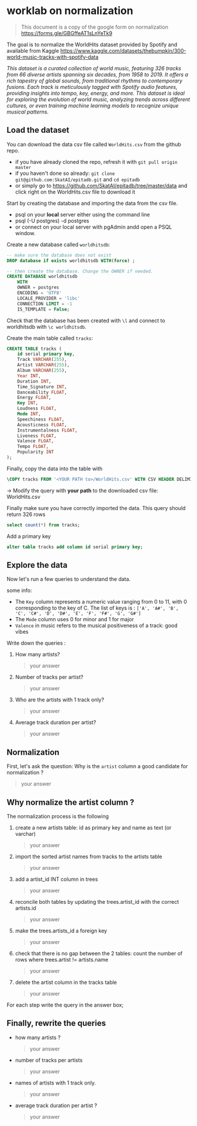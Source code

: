 # worklab on normalization

> This document is a copy of the google form on normalization
> <https://forms.gle/GBGffeAT1sLnYeTk9>

The goal is to normalize the WorldHits dataset provided by Spotify and available from Kaggle <https://www.kaggle.com/datasets/thebumpkin/300-world-music-tracks-with-spotify-data>

*This dataset is a curated collection of world music, featuring 326 tracks from 66 diverse artists spanning six decades, from 1958 to 2019. It offers a rich tapestry of global sounds, from traditional rhythms to contemporary fusions. Each track is meticulously tagged with Spotify audio features, providing insights into tempo, key, energy, and more. This dataset is ideal for exploring the evolution of world music, analyzing trends across different cultures, or even training machine learning models to recognize unique musical patterns.*

## Load the dataset

You can download the data csv file called ```WorldHits.csv``` from the github repo.

- if you have already cloned the repo, refresh it with ```git pull origin master```
- if you haven't done so already: ```git clone git@github.com:SkatAI/epitadb.git```  and ```cd epitadb```
- or simply go to <https://github.com/SkatAI/epitadb/tree/master/data> and click right on the WorldHits.csv file to download it

Start by creating the database and importing the data from the csv file.

- psql on your **local** server either using the command line
- psql (-U postgres) -d postgres
- or connect on your local server with pgAdmin andd open a PSQL window.

Create a new database called ```worldhitsdb```:

```sql
-- make sure the database does not exist
DROP database if exists worldhitsdb WITH(force) ;

-- then create the database. Change the OWNER if needed.
CREATE DATABASE worldhitsdb
    WITH
    OWNER = postgres
    ENCODING = 'UTF8'
    LOCALE_PROVIDER = 'libc'
    CONNECTION LIMIT = -1
    IS_TEMPLATE = False;
```

Check that the database has been created with ``` \l ``` and connect to worldhitsdb with ```\c worldhitsdb```.

Create the main table called ```tracks```:

```sql
CREATE TABLE tracks (
    id serial primary key,
    Track VARCHAR(255),
    Artist VARCHAR(255),
    Album VARCHAR(255),
    Year INT,
    Duration INT,
    Time_Signature INT,
    Danceability FLOAT,
    Energy FLOAT,
    Key INT,
    Loudness FLOAT,
    Mode INT,
    Speechiness FLOAT,
    Acousticness FLOAT,
    Instrumentalness FLOAT,
    Liveness FLOAT,
    Valence FLOAT,
    Tempo FLOAT,
    Popularity INT
);
```

Finally, copy the data into the table with

```sql
\COPY tracks FROM '<YOUR PATH to>/WorldHits.csv' WITH CSV HEADER DELIMITER ',';
```

-> Modify the query with **your path** to the downloaded csv file: WorldHits.csv

Finally make sure  you have correctly imported the data. This query should return 326 rows

```sql
select count(*) from tracks;
```

Add a primary key

```sql
alter table tracks add column id serial primary key;
```

## Explore the data

Now let's run a few queries to understand the data.

some info:

- The ```Key``` column represents a numeric value ranging from 0 to 11, with 0 corresponding to the key of C. The list of keys is : ```['A', 'A#', 'B', 'C', 'C#', 'D', 'D#', 'E', 'F', 'F#', 'G', 'G#']```
- The ```Mode``` column uses 0 for minor and 1 for major
- ```Valence``` in music refers to the musical positiveness of a track: good vibes

Write down the queries :

1. How many artists?

    > your answer
2. Number of tracks per artist?

    > your answer
3. Who are the artists with 1 track only?

    > your answer
4. Average track duration per artist?

    > your answer

## Normalization

First, let's ask the question: Why is the ```artist``` column a good candidate for normalization ?

> your answer

## Why normalize the artist column ?

The normalization process is the following

1. create a new artists table: id as primary key and name as text (or varchar)

    > your answer
2. import the sorted artist names from tracks to the artists table

    > your answer
3. add a artist_id INT column in trees

    > your answer
4. reconcile both tables by updating the trees.artist_id with the correct artists.id

    > your answer
5. make the trees.artists_id a foreign key

    > your answer
6. check that there is no gap between the 2 tables: count the number of rows where trees.artist != artists.name

    > your answer
7. delete the artist column in the tracks table

    > your answer

For each step write the query in the answer box;

## Finally, rewrite the queries

- how many artists ?

    > your answer
- number of tracks per artists

    > your answer
- names of artists with 1 track only.

    > your answer
- average track duration per artist ?

    > your answer
